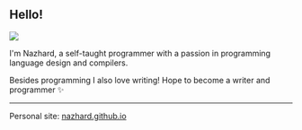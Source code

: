 ## Hello!

<img src="https://media.tenor.com/4YIc-YSjUssAAAAi/aivibing.gif" />

I'm Nazhard, a self-taught programmer with a passion in programming language design and compilers.

Besides programming I also love writing! Hope to become a writer and programmer ✨

---

Personal site: [nazhard.github.io](https://nazhard.github.io)
